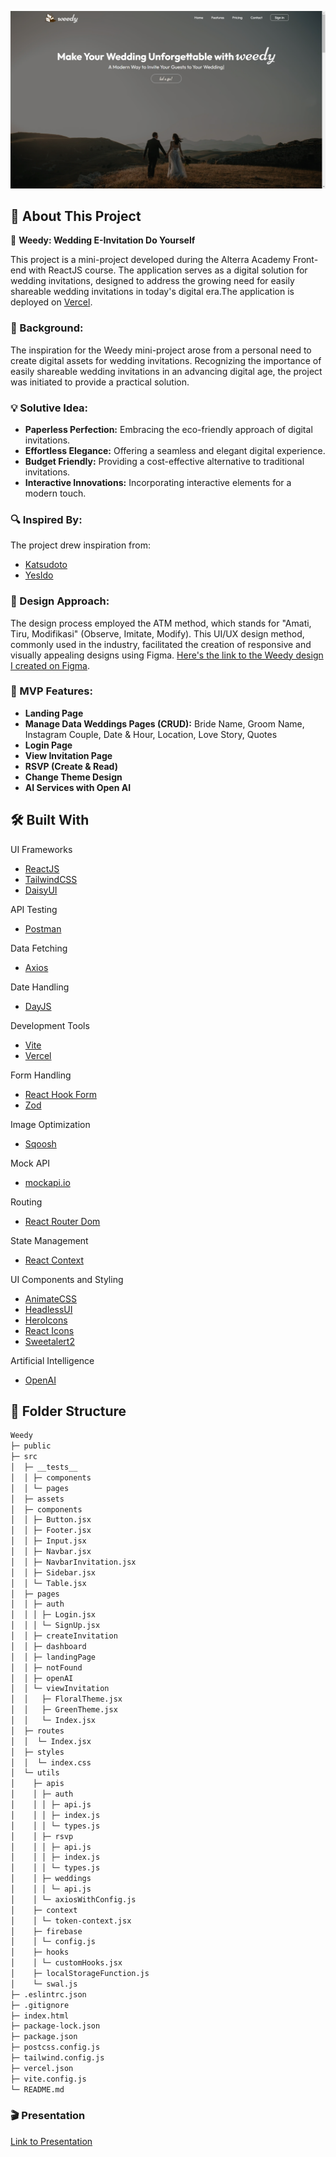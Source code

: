 ![App Screenshot](/screenshots/screenshots.png)
## 📖 About This Project

💓 **Weedy: Wedding E-Invitation Do Yourself**

This project is a mini-project developed during the Alterra Academy Front-end with ReactJS course. The application serves as a digital solution for wedding invitations, designed to address the growing need for easily shareable wedding invitations in today's digital era.The application is deployed on [Vercel](https://weedyidn.vercel.app/).

### 🌟 Background:

The inspiration for the Weedy mini-project arose from a personal need to create digital assets for wedding invitations. Recognizing the importance of easily shareable wedding invitations in an advancing digital age, the project was initiated to provide a practical solution.

### 💡 Solutive Idea:

- **Paperless Perfection:** Embracing the eco-friendly approach of digital invitations.
- **Effortless Elegance:** Offering a seamless and elegant digital experience.
- **Budget Friendly:** Providing a cost-effective alternative to traditional invitations.
- **Interactive Innovations:** Incorporating interactive elements for a modern touch.

### 🔍 Inspired By:

The project drew inspiration from:
- [Katsudoto](https://katsudoto.id/)
- [YesIdo](https://www.sayyesido.com/e-invitations)

### 🎨 Design Approach:

The design process employed the ATM method, which stands for "Amati, Tiru, Modifikasi" (Observe, Imitate, Modify). This UI/UX design method, commonly used in the industry, facilitated the creation of responsive and visually appealing designs using Figma. [Here's the link to the Weedy design I created on Figma](https://www.figma.com/file/jMBzc4iIBLjwRcB5A1FL15/Prototype?node-id=0%3A1).


### 🚀 MVP Features:

- **Landing Page**
- **Manage Data Weddings Pages (CRUD):** Bride Name, Groom Name, Instagram Couple, Date & Hour, Location, Love Story, Quotes
- **Login Page**
- **View Invitation Page**
- **RSVP (Create & Read)**
- **Change Theme Design**
- **AI Services with Open AI**

## 🛠️ Built With

 UI Frameworks
- [ReactJS](https://react.dev/)
- [TailwindCSS](https://tailwindcss.com/)
- [DaisyUI](https://daisyui.com/)

 API Testing
- [Postman](https://www.postman.com/)

 Data Fetching
- [Axios](https://axios-http.com/)

 Date Handling
- [DayJS](https://day.js.org/)

 Development Tools
- [Vite](https://vitejs.dev/)
- [Vercel](https://vercel.com/)

 Form Handling
- [React Hook Form](https://react-hook-form.com/)
- [Zod](https://github.com/colinhacks/zod)

 Image Optimization
- [Sqoosh](https://sqoosh.app/)

 Mock API
- [mockapi.io](https://www.mockapi.io/)

 Routing
- [React Router Dom](https://reactrouter.com/)

 State Management
- [React Context](https://react.dev/reference/react/useContext)

 UI Components and Styling
- [AnimateCSS](https://animate.style/)
- [HeadlessUI](https://headlessui.dev/)
- [HeroIcons](https://heroicons.com/)
- [React Icons](https://react-icons.github.io/react-icons)
- [Sweetalert2](https://www.npmjs.com/package/sweetalert2)

Artificial Intelligence
- [OpenAI](https://www.openai.com/)

## 📁 Folder Structure

```sh
Weedy
├─ public
├─ src
│  ├─ __tests__
│  │ ├─ components
│  │ └─ pages 
│  ├─ assets
│  ├─ components
│  │ ├─ Button.jsx
│  │ ├─ Footer.jsx
│  │ ├─ Input.jsx
│  │ ├─ Navbar.jsx
│  │ ├─ NavbarInvitation.jsx
│  │ ├─ Sidebar.jsx
│  │ └─ Table.jsx 
│  ├─ pages
│  │ ├─ auth
│  │ │ ├─ Login.jsx
│  │ │ └─ SignUp.jsx
│  │ ├─ createInvitation
│  │ ├─ dashboard
│  │ ├─ landingPage
│  │ ├─ notFound
│  │ ├─ openAI
│  │ └─ viewInvitation
│  │   ├─ FloralTheme.jsx
│  │   ├─ GreenTheme.jsx
│  │   └─ Index.jsx
│  ├─ routes
│  │  └─ Index.jsx
│  ├─ styles
│  │  └─ index.css
│  └─ utils
│    ├─ apis
│    │ ├─ auth
│    │ │ ├─ api.js
│    │ │ ├─ index.js
│    │ │ └─ types.js
│    │ ├─ rsvp
│    │ │ ├─ api.js
│    │ │ ├─ index.js
│    │ │ └─ types.js
│    │ ├─ weddings
│    │ │ └─ api.js
│    │ └─ axiosWithConfig.js
│    ├─ context
│    │ └─ token-context.jsx
│    ├─ firebase
│    │ └─ config.js
│    ├─ hooks
│    │ └─ customHooks.jsx
│    ├─ localStorageFunction.js
│    └─ swal.js
├─ .eslintrc.json
├─ .gitignore
├─ index.html
├─ package-lock.json
├─ package.json
├─ postcss.config.js
├─ tailwind.config.js
├─ vercel.json
├─ vite.config.js
└─ README.md

```

### 🎬 Presentation
[Link to Presentation](https://www.canva.com/design/DAFy--urj90/fxPbptE0v7sW2VaApCBeaA/view?utm_content=DAFy--urj90&utm_campaign=designshare&utm_medium=link&utm_source=editor)

